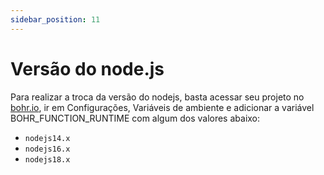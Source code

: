 ```yaml
---
sidebar_position: 11
---
```


# Versão do node.js 

Para realizar a troca da versão do nodejs, basta acessar seu projeto no [bohr.io](https://bohr.io "borh.io"), ir em Configurações, Variáveis de ambiente e adicionar a variável BOHR_FUNCTION_RUNTIME com algum dos valores abaixo:

- `nodejs14.x`
- `nodejs16.x`
- `nodejs18.x`

